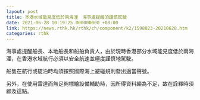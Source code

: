 ```yaml
---
layout: post
title: 本港水域能見度低於兩海浬　海事處提醒須謹慎駕駛
date: 2021-06-28 10:19:25.000000000 +08:00
link: https://news.rthk.hk/rthk/ch/component/k2/1598023-20210628.htm
categories: rthk
---
```


海事處提醒船長、本地船長和船舶負責人，由於現時香港部分水域能見度低於兩海浬，在香港水域航行必須以安全航速並極度謹慎地駕駛。

船隻在航行或碇泊時均須按照國際海上避碰規則發出適當聲號。

另外，在使用雷達而無足夠標繪設備輔助時，因所得資料頗為不足，故在詮釋時須顧及這點。
